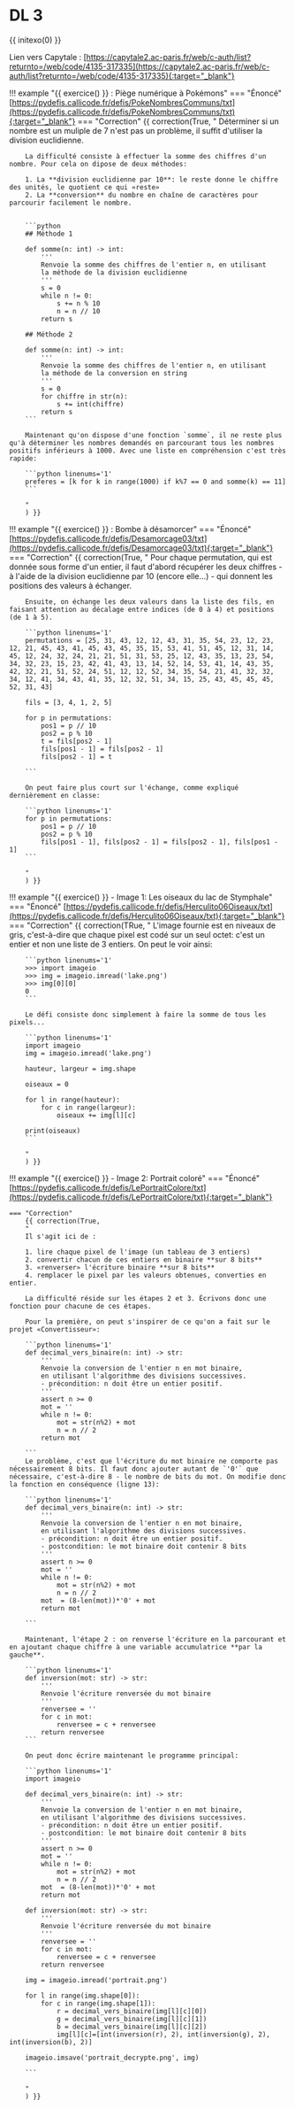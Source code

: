 # DL 3

{{ initexo(0) }}

Lien vers Capytale : [https://capytale2.ac-paris.fr/web/c-auth/list?returnto=/web/code/4135-317335](https://capytale2.ac-paris.fr/web/c-auth/list?returnto=/web/code/4135-317335){:target="_blank"} 

!!! example "{{ exercice() }} : Piège numérique à Pokémons"
    === "Énoncé" 
        [https://pydefis.callicode.fr/defis/PokeNombresCommuns/txt](https://pydefis.callicode.fr/defis/PokeNombresCommuns/txt){:target="_blank"} 
    === "Correction" 
        {{ correction(True, 
        "
        Déterminer si un nombre est un muliple de 7 n'est pas un problème, il suffit d'utiliser la division euclidienne.
        
        La difficulté consiste à effectuer la somme des chiffres d'un nombre. Pour cela on dipose de deux méthodes:

        1. La **division euclidienne par 10**: le reste donne le chiffre des unités, le quotient ce qui «reste»
        2. La **conversion** du nombre en chaîne de caractères pour parcourir facilement le nombre.


        ```python
        ## Méthode 1
        
        def somme(n: int) -> int:
            '''
            Renvoie la somme des chiffres de l'entier n, en utilisant
            la méthode de la division euclidienne
            '''
            s = 0
            while n != 0:
                s += n % 10
                n = n // 10
            return s 
        
        ## Méthode 2

        def somme(n: int) -> int:
            '''
            Renvoie la somme des chiffres de l'entier n, en utilisant
            la méthode de la conversion en string
            '''
            s = 0
            for chiffre in str(n):
                s += int(chiffre)
            return s 
        ```
        
        Maintenant qu'on dispose d'une fonction `somme`, il ne reste plus qu'à déterminer les nombres demandés en parcourant tous les nombres positifs inférieurs à 1000. Avec une liste en compréhension c'est très rapide:

        ```python linenums='1'
        preferes = [k for k in range(1000) if k%7 == 0 and somme(k) == 11]
        ```
        
        "
        ) }}

!!! example "{{ exercice() }} : Bombe à désamorcer"
    === "Énoncé" 
        [https://pydefis.callicode.fr/defis/Desamorcage03/txt](https://pydefis.callicode.fr/defis/Desamorcage03/txt){:target="_blank"} 
    === "Correction" 
        {{ correction(True, 
        "
        Pour chaque permutation, qui est donnée sous forme d'un entier, il faut d'abord récupérer les deux chiffres  - à l'aide de la division euclidienne par 10 (encore elle...) - qui donnent les positions des valeurs à échanger.

        Ensuite, on échange les deux valeurs dans la liste des fils, en faisant attention au décalage entre indices (de 0 à 4) et positions (de 1 à 5).

        ```python linenums='1'
        permutations = [25, 31, 43, 12, 12, 43, 31, 35, 54, 23, 12, 23, 12, 21, 45, 43, 41, 45, 43, 45, 35, 15, 53, 41, 51, 45, 12, 31, 14, 45, 12, 24, 32, 24, 21, 21, 51, 31, 53, 25, 12, 43, 35, 13, 23, 54, 34, 32, 23, 15, 23, 42, 41, 43, 13, 14, 52, 14, 53, 41, 14, 43, 35, 42, 32, 21, 51, 52, 24, 51, 12, 12, 52, 34, 35, 54, 21, 41, 32, 32, 34, 12, 41, 34, 43, 41, 35, 12, 32, 51, 34, 15, 25, 43, 45, 45, 45, 52, 31, 43]

        fils = [3, 4, 1, 2, 5]

        for p in permutations:
            pos1 = p // 10
            pos2 = p % 10
            t = fils[pos2 - 1]
            fils[pos1 - 1] = fils[pos2 - 1]
            fils[pos2 - 1] = t
        
        ```
        
        On peut faire plus court sur l'échange, comme expliqué dernièrement en classe:

        ```python linenums='1'
        for p in permutations:
            pos1 = p // 10
            pos2 = p % 10
            fils[pos1 - 1], fils[pos2 - 1] = fils[pos2 - 1], fils[pos1 - 1]
        ```
        
        "
        ) }}

!!! example "{{ exercice() }} - Image 1: Les oiseaux du lac de Stymphale"
    === "Énoncé" 
        [https://pydefis.callicode.fr/defis/Herculito06Oiseaux/txt](https://pydefis.callicode.fr/defis/Herculito06Oiseaux/txt){:target="_blank"} 
    === "Correction" 
        {{ correction(TRue, 
        "
        L'image fournie est en niveaux de gris, c'est-à-dire que chaque pixel est codé sur un seul octet: c'est un entier et non une liste de 3 entiers. On peut le voir ainsi:

        ```python linenums='1'
        >>> import imageio
        >>> img = imageio.imread('lake.png')
        >>> img[0][0]
        0
        ```

        Le défi consiste donc simplement à faire la somme de tous les pixels...

        ```python linenums='1'
        import imageio
        img = imageio.imread('lake.png')

        hauteur, largeur = img.shape

        oiseaux = 0
        
        for l in range(hauteur):
            for c in range(largeur):
                oiseaux += img[l][c]

        print(oiseaux)
        ```
        
        "
        ) }}


!!! example "{{ exercice() }} - Image 2: Portrait coloré"
    === "Énoncé" 
        [https://pydefis.callicode.fr/defis/LePortraitColore/txt](https://pydefis.callicode.fr/defis/LePortraitColore/txt){:target="_blank"} 
        
    === "Correction" 
        {{ correction(True, 
        "
        Il s'agit ici de :

        1. lire chaque pixel de l'image (un tableau de 3 entiers)
        2. convertir chacun de ces entiers en binaire **sur 8 bits**
        3. «renverser» l'écriture binaire **sur 8 bits**
        4. remplacer le pixel par les valeurs obtenues, converties en entier.

        La difficulté réside sur les étapes 2 et 3. Écrivons donc une fonction pour chacune de ces étapes.

        Pour la première, on peut s'inspirer de ce qu'on a fait sur le projet «Convertisseur»:

        ```python linenums='1'
        def decimal_vers_binaire(n: int) -> str:
            '''
            Renvoie la conversion de l'entier n en mot binaire,
            en utilisant l'algorithme des divisions successives.
            - précondition: n doit être un entier positif.
            '''
            assert n >= 0
            mot = ''
            while n != 0:
                mot = str(n%2) + mot
                n = n // 2
            return mot 

        ```
        Le problème, c'est que l'écriture du mot binaire ne comporte pas nécessairement 8 bits. Il faut donc ajouter autant de `'0'` que nécessaire, c'est-à-dire 8 - le nombre de bits du mot. On modifie donc la fonction en conséquence (ligne 13):

        ```python linenums='1'
        def decimal_vers_binaire(n: int) -> str:
            '''
            Renvoie la conversion de l'entier n en mot binaire,
            en utilisant l'algorithme des divisions successives.
            - précondition: n doit être un entier positif.
            - postcondition: le mot binaire doit contenir 8 bits
            '''
            assert n >= 0
            mot = ''
            while n != 0:
                mot = str(n%2) + mot
                n = n // 2
            mot  = (8-len(mot))*'0' + mot
            return mot 

        ```
        
        Maintenant, l'étape 2 : on renverse l'écriture en la parcourant et en ajoutant chaque chiffre à une variable accumulatrice **par la gauche**. 

        ```python linenums='1'
        def inversion(mot: str) -> str:
            '''
            Renvoie l'écriture renversée du mot binaire
            '''
            renversee = ''
            for c in mot:
                renversee = c + renversee
            return renversee
        ```
        
        On peut donc écrire maintenant le programme principal:

        ```python linenums='1'
        import imageio

        def decimal_vers_binaire(n: int) -> str:
            '''
            Renvoie la conversion de l'entier n en mot binaire,
            en utilisant l'algorithme des divisions successives.
            - précondition: n doit être un entier positif.
            - postcondition: le mot binaire doit contenir 8 bits
            '''
            assert n >= 0
            mot = ''
            while n != 0:
                mot = str(n%2) + mot
                n = n // 2
            mot  = (8-len(mot))*'0' + mot
            return mot 

        def inversion(mot: str) -> str:
            '''
            Renvoie l'écriture renversée du mot binaire
            '''
            renversee = ''
            for c in mot:
                renversee = c + renversee
            return renversee

        img = imageio.imread('portrait.png')

        for l in range(img.shape[0]):
            for c in range(img.shape[1]):
                r = decimal_vers_binaire(img[l][c][0])
                g = decimal_vers_binaire(img[l][c][1])
                b = decimal_vers_binaire(img[l][c][2])
                img[l][c]=[int(inversion(r), 2), int(inversion(g), 2), int(inversion(b), 2)]

        imageio.imsave('portrait_decrypte.png', img)

        ```
        
        "
        ) }}